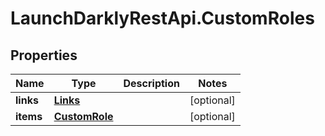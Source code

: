 # LaunchDarklyRestApi.CustomRoles

## Properties
Name | Type | Description | Notes
------------ | ------------- | ------------- | -------------
**links** | [**Links**](Links.md) |  | [optional] 
**items** | [**CustomRole**](CustomRole.md) |  | [optional] 


